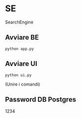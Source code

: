 # SE
 SearchEngine


## Avviare BE 
```python app.py```

## Avviare UI

```python ui.py```

(Unire i comandi)

## Password DB Postgres
1234

